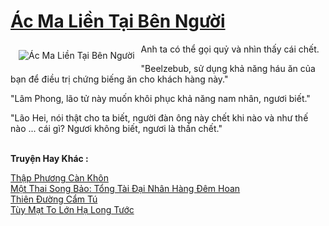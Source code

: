 <a href="https://truyenwiki.net/ac-ma-lien-tai-ben-nguoi.36321/" title="Ác Ma Liền Tại Bên Người"><h1>Ác Ma Liền Tại Bên Người</h1></a><div style="display:table"><img align="right" style="float: left; padding: 10px;" src="https://truyenwiki.net/a/img/str/src/36321.jpg" alt="Ác Ma Liền Tại Bên Người">Anh ta có thể gọi quỷ và nhìn thấy cái chết.<p></p> "Beelzebub, sử dụng khả năng háu ăn của bạn để điều trị chứng biếng ăn cho khách hàng này."<p></p> "Lâm Phong, lão tử này muốn khôi phục khả năng nam nhân, ngươi biết."<p></p> "Lão Hei, nói thật cho ta biết, người đàn ông này chết khi nào và như thế nào ... cái gì? Ngươi không biết, ngươi là thần chết."</div><p><br><b>Truyện Hay Khác :</b></p><a href="https://truyenwiki.net/thap-phuong-can-khon.36509/" alt="Thập Phương Càn Khôn">Thập Phương Càn Khôn</a><br/><a href="https://github.com/nownovels/wikidich/tree/master/truyenhay/36368" alt="Một Thai Song Bảo: Tổng Tài Đại Nhân Hàng Đêm Hoan">Một Thai Song Bảo: Tổng Tài Đại Nhân Hàng Đêm Hoan</a><br/><a href="https://sangtacviet.wordpress.com/2020/10/22/thien-duong-cam-tu/" alt="Thiên Đường Cẩm Tú">Thiên Đường Cẩm Tú</a><br/><a href="https://sangtacviet.wordpress.com/2020/10/22/tuy-mat-to-lon-ha-long-tuoc/" alt="Tùy Mạt To Lớn Hạ Long Tước">Tùy Mạt To Lớn Hạ Long Tước</a><br/>